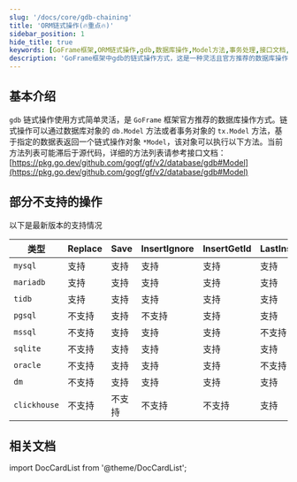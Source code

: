 ```yaml
---
slug: '/docs/core/gdb-chaining'
title: 'ORM链式操作(🔥重点🔥)'
sidebar_position: 1
hide_title: true
keywords: [GoFrame框架,ORM链式操作,gdb,数据库操作,Model方法,事务处理,接口文档,数据库对象,GoFrame,链式调用]
description: 'GoFrame框架中gdb的链式操作方式，这是一种灵活且官方推荐的数据库操作方式。通过db.Model或tx.Model方法，可以基于数据表返回链式操作对象*Model，支持多种数据库操作，如Replace、Save、InsertGetId等，并详细说明了每种数据库的支持情况。'
---
```


## 基本介绍

`gdb` 链式操作使用方式简单灵活，是 `GoFrame` 框架官方推荐的数据库操作方式。链式操作可以通过数据库对象的 `db.Model` 方法或者事务对象的 `tx.Model` 方法，基于指定的数据表返回一个链式操作对象 `*Model`，该对象可以执行以下方法。当前方法列表可能滞后于源代码，详细的方法列表请参考接口文档： [https://pkg.go.dev/github.com/gogf/gf/v2/database/gdb#Model](https://pkg.go.dev/github.com/gogf/gf/v2/database/gdb#Model)

## 部分不支持的操作

以下是最新版本的支持情况

| 类型 | Replace | Save | InsertIgnore | InsertGetId | LastInsertId | Transaction | RowsAffected |
| --- | --- | --- | --- | --- | --- | --- | --- |
| `mysql` | 支持 | 支持 | 支持 | 支持 | 支持 | 支持 | 支持 |
| `mariadb` | 支持 | 支持 | 支持 | 支持 | 支持 | 支持 | 支持 |
| `tidb` | 支持 | 支持 | 支持 | 支持 | 支持 | 支持 | 支持 |
| `pgsql` | 不支持 | 支持 | 不支持 | 支持 | 支持 | 支持 | 支持 |
| `mssql` | 不支持 | 支持 | 支持 | 支持 | 不支持 | 支持 | 支持 |
| `sqlite` | 不支持 | 支持 | 支持 | 支持 | 支持 | 支持 | 支持 |
| `oracle` | 不支持 | 支持 | 支持 | 支持 | 不支持 | 支持 | 支持 |
| `dm` | 不支持 | 支持 | 支持 | 支持 | 支持 | 支持 | 支持 |
| `clickhouse` | 不支持 | 不支持 | 不支持 | 不支持 | 支持 | 不支持 | 不支持 |

## 相关文档
import DocCardList from '@theme/DocCardList';

<DocCardList />